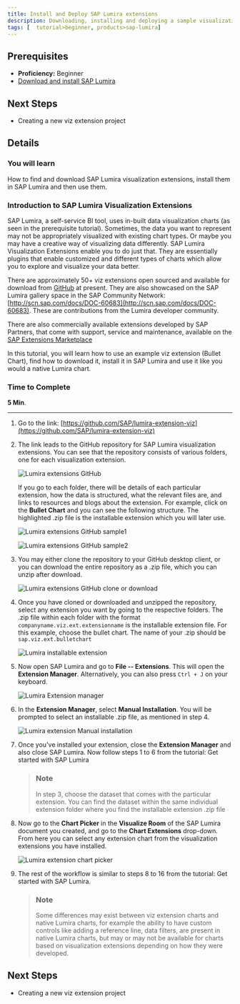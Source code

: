 ```yaml
---
title: Install and Deploy SAP Lumira extensions
description: Downloading, installing and deploying a sample visualization extension in SAP Lumira
tags: [  tutorial>beginner, products>sap-lumira]
---
```

## Prerequisites  
 - **Proficiency:** Beginner
 - [Download and install SAP Lumira](http://go.sap.com/developer/tutorials/lumira-install.html)

## Next Steps
 - Creating a new viz extension project 
 
## Details
### You will learn  
How to find and download SAP Lumira visualization extensions, install them in SAP Lumira and then use them.

### Introduction to SAP Lumira Visualization Extensions
SAP Lumira, a self-service BI tool, uses in-built data visualization charts (as seen in the prerequisite tutorial). Sometimes, the data you want to represent may not be appropriately visualized with existing chart types. Or maybe you may have a creative way of visualizing data differently. SAP Lumira Visualization Extensions enable you to do just that. They are essentially plugins that enable customized and different types of charts which allow you to explore and visualize your data better. 

There are approximately 50+ viz extensions open sourced and available for download from [GitHub](https://github.com/SAP/lumira-extension-viz) at present. They are also showcased on the SAP Lumira gallery space in the SAP Community Network: [http://scn.sap.com/docs/DOC-60683](http://scn.sap.com/docs/DOC-60683). These are contributions from the Lumira developer community.

There are also commercially available extensions developed by SAP Partners, that come with support, service and maintenance, available on the [SAP Extensions Marketplace]()

In this tutorial, you will learn how to use an example viz extension (Bullet Chart), find how to download it, install it in SAP Lumira and use it like you would a native Lumira chart.

### Time to Complete
**5 Min**.

---

1. Go to the link: [https://github.com/SAP/lumira-extension-viz](https://github.com/SAP/lumira-extension-viz)

2. The link leads to the GitHub repository for SAP Lumira visualization extensions. You can see that the repository consists of various folders, one for each visualization extension. 

    ![Lumira extensions GitHub](https://raw.githubusercontent.com/AnnieSuantak/Tutorials/master/tutorials/lumira-extensions-intro/lumira3_2.png)
    
    If you go to each folder, there will be details of each particular extension, how the data is structured, what the relevant files are, and links to resources and blogs about the extension.
    For example, click on the **Bullet Chart** and you can see the following structure. The highlighted .zip file is the installable extension which you will later use. 

    ![Lumira extensions GitHub sample1](https://raw.githubusercontent.com/AnnieSuantak/Tutorials/master/tutorials/lumira-extensions-intro/lumira3_2a.png)
    
    ![Lumira extensions GitHub sample2](https://raw.githubusercontent.com/AnnieSuantak/Tutorials/master/tutorials/lumira-extensions-intro/lumira3_2b.png)
    
3.  You may either clone the repository to your GitHub desktop client, or you can download the entire repository as a .zip file, which you can unzip after download.

    ![Lumira extensions GitHub clone or download](https://raw.githubusercontent.com/AnnieSuantak/Tutorials/master/tutorials/lumira-extensions-intro/lumira3_3.png)

4. Once you have cloned or downloaded and unzipped the repository, select any extension you want by going to the respective folders. The .zip file within each folder with the format `companyname.viz.ext.extensionname` is the installable extension file. For this example, choose the bullet chart. The name of your .zip should be `sap.viz.ext.bulletchart`

    ![Lumira installable extension](https://raw.githubusercontent.com/AnnieSuantak/Tutorials/master/tutorials/lumira-extensions-intro/lumira3_4.png)
    
5. Now open SAP Lumira and go to **File -- Extensions**. This will open the **Extension Manager**. Alternatively, you can also press `Ctrl + J` on your keyboard.

    ![Lumira Extension manager](https://raw.githubusercontent.com/AnnieSuantak/Tutorials/master/tutorials/lumira-extensions-intro/lumira3_5.png)

6. In the **Extension Manager**, select **Manual Installation**. You will be prompted to select an installable .zip file, as mentioned in step 4.

    ![Lumira extension Manual installation](https://raw.githubusercontent.com/AnnieSuantak/Tutorials/master/tutorials/lumira-extensions-intro/lumira3_6.png)
    
7.  Once you've installed your extension, close the **Extension Manager** and also close SAP Lumira. Now follow steps 1 to 6 from the tutorial: Get started with SAP Lumira

    > ### Note
    > In step 3, choose the dataset that comes with the particular extension. You can find the dataset within the same individual extension folder where you find the installable extension .zip file
    
8.  Now go to the **Chart Picker** in the **Visualize Room** of the SAP Lumira document you created, and go to the **Chart Extensions** drop-down. From here you can select any extension chart from the visualization extensions you have installed.
    
    ![Lumira extension chart picker](https://raw.githubusercontent.com/AnnieSuantak/Tutorials/master/tutorials/lumira-extensions-intro/lumira3_8.png)
    
9.  The rest of the workflow is similar to steps 8 to 16 from the tutorial: Get started with SAP Lumira. 
    > ### Note
    > Some differences may exist between viz extension charts and native Lumira charts, for example the ability to have custom controls like adding a reference line, data filters, are present in native Lumira charts, but may or may not be available for charts based on visualization extensions depending on how they were developed. 
    
## Next Steps
 - Creating a new viz extension project 